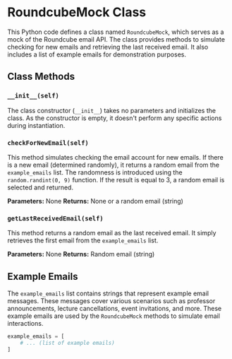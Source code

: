 # RoundcubeMock Class

This Python code defines a class named `RoundcubeMock`, which serves as a mock of the Roundcube email API. The class provides methods to simulate checking for new emails and retrieving the last received email. It also includes a list of example emails for demonstration purposes.

## Class Methods

### `__init__(self)`

The class constructor (`__init__`) takes no parameters and initializes the class. As the constructor is empty, it doesn't perform any specific actions during instantiation.

### `checkForNewEmail(self)`

This method simulates checking the email account for new emails. If there is a new email (determined randomly), it returns a random email from the `example_emails` list. The randomness is introduced using the `random.randint(0, 9)` function. If the result is equal to 3, a random email is selected and returned.

**Parameters:** None
**Returns:** None or a random email (string)

### `getLastReceivedEmail(self)`

This method returns a random email as the last received email. It simply retrieves the first email from the `example_emails` list.

**Parameters:** None
**Returns:** Random email (string)

## Example Emails

The `example_emails` list contains strings that represent example email messages. These messages cover various scenarios such as professor announcements, lecture cancellations, event invitations, and more. These example emails are used by the `RoundcubeMock` methods to simulate email interactions.

```python
example_emails = [
    # ... (list of example emails)
]
